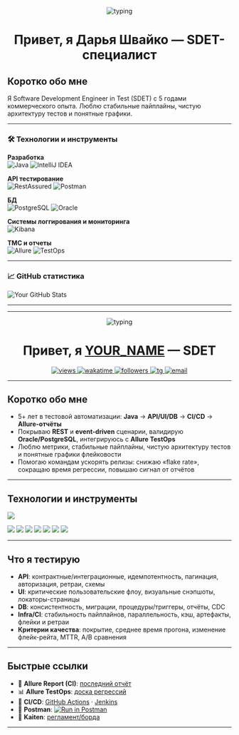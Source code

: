 <!-- Заголовок с печатающейся строкой -->
<p align="center">
  <img src="https://readme-typing-svg.herokuapp.com?font=JetBrains+Mono&size=22&duration=3000&pause=600&center=true&vCenter=true&width=720&lines=SDET+%E2%80%94+Java%2C+RestAssured%2C+JUnit%2C+Allure;API%2FUI%2FDB+testing%2C+CI%2FCD%2C+Reporting;Делаю+тесты+быстрыми%2C+надёжными+и+наглядными" alt="typing" />
</p>

<h1 align="center">Привет, я Дарья Швайко — SDET-специалист</h1>

## Коротко обо мне
Я Software Development Engineer in Test (SDET) с 5 годами коммерческого опыта. Люблю стабильные пайплайны, чистую архитектуру тестов и понятные графики.

---

### 🛠️ Технологии и инструменты

**Разработка**
<br>
<img src="https://img.shields.io/badge/Java-ED8B00?style=for-the-badge&logo=openjdk&logoColor=white" alt="Java">
<img src="https://img.shields.io/badge/IntelliJ_IDEA-000000.svg?style=for-the-badge&logo=intellij-idea&logoColor=white" alt="IntelliJ IDEA">

**API тестирование**
<br>
<img src="https://img.shields.io/badge/RestAssured-000000?style=for-the-badge&logo=rest-assured&logoColor=white" alt="RestAssured">
<img src="https://img.shields.io/badge/Postman-FF6C37?style=for-the-badge&logo=postman&logoColor=white" alt="Postman">

**БД**
<br>
<img src="https://img.shields.io/badge/PostgreSQL-316192?style=for-the-badge&logo=postgresql&logoColor=white" alt="PostgreSQL">
<img src="https://img.shields.io/badge/Oracle-F80000?style=for-the-badge&logo=oracle&logoColor=white" alt="Oracle">

**Системы логгирования и мониторинга**
<br>
<img src="https://img.shields.io/badge/Kibana-005571?style=for-the-badge&logo=Kibana&logoColor=white" alt="Kibana">

**ТМС и отчеты**
<br>
<img src="https://img.shields.io/badge/Allure-FF4F58?style=for-the-badge&logo=allure&logoColor=white" alt="Allure">
<img src="https://img.shields.io/badge/TestOps-009688?style=for-the-badge&logo=testin&logoColor=white" alt="TestOps">

---

### 📈 GitHub статистика

![Your GitHub Stats](https://github-readme-stats.vercel.app/api?username=sun6r0&show_icons=true&theme=default)

---

---

<!-- Заголовок с печатающейся строкой -->
<p align="center">
  <img src="https://readme-typing-svg.herokuapp.com?font=JetBrains+Mono&size=22&duration=3000&pause=600&center=true&vCenter=true&width=720&lines=SDET+(QA+Automation)+%E2%80%94+Java%2C+RestAssured%2C+Allure;API%2FUI%2FDB+testing%2C+CI%2FCD%2C+Reporting;Делаю+тесты+быстрыми%2C+надёжными+и+наглядными" alt="typing" />
</p>

<h1 align="center">Привет, я <a href="https://github.com/YOUR_USERNAME">YOUR_NAME</a> — SDET</h1>

<p align="center">
  <a href="https://github.com/YOUR_USERNAME">
    <img src="https://komarev.com/ghpvc/?username=YOUR_USERNAME&style=flat-square&color=blue" alt="views"/>
  </a>
  <a href="https://wakatime.com/@YOUR_WAKATIME_ID">
    <img src="https://wakatime.com/badge/user/YOUR_WAKATIME_ID.svg" alt="wakatime"/>
  </a>
  <a href="https://github.com/YOUR_USERNAME?tab=followers">
    <img src="https://img.shields.io/github/followers/YOUR_USERNAME?style=flat-square&label=Followers" alt="followers"/>
  </a>
  <a href="https://t.me/YOUR_TELEGRAM">
    <img src="https://img.shields.io/badge/Telegram-Contact-informational?logo=telegram" alt="tg"/>
  </a>
  <a href="mailto:YOUR_EMAIL">
    <img src="https://img.shields.io/badge/Email-YOUR_EMAIL-blue?logo=gmail" alt="email"/>
  </a>
</p>

---

## Коротко обо мне
- 5+ лет в тестовой автоматизации: **Java** → **API/UI/DB** → **CI/CD** → **Allure-отчёты**  
- Покрываю **REST** и **event-driven** сценарии, валидирую **Oracle/PostgreSQL**, интегрируюсь с **Allure TestOps**  
- Люблю метрики, стабильные пайплайны, чистую архитектуру тестов и понятные графики флейковости  
- Помогаю командам ускорять релизы: снижаю «flake rate», сокращаю время регрессии, повышаю сигнал от отчётов

---

## Технологии и инструменты
<p>
  <!-- иконки стека -->
  <img src="https://skillicons.dev/icons?i=java,idea,postgres,oracle,git,github,githubactions,jenkins,docker,gradle,maven,postman&perline=12" />
</p>

<!-- детальные бейджи -->
<p>
  <img src="https://img.shields.io/badge/Java-17+-red?logo=openjdk" />
  <img src="https://img.shields.io/badge/RestAssured-API%20tests-brightgreen" />
  <img src="https://img.shields.io/badge/Allure-Reports%2FTestOps-ff69b4?logo=allure" />
  <img src="https://img.shields.io/badge/Postman-Collections-orange?logo=postman" />
  <img src="https://img.shields.io/badge/Kaiten-Boards-blueviolet" />
  <img src="https://img.shields.io/badge/IntelliJ-IDEA-000?logo=intellijidea" />
  <img src="https://img.shields.io/badge/DB-Oracle%20%7C%20PostgreSQL-informational?logo=postgresql" />
</p>

---

## Что я тестирую
- **API**: контрактные/интеграционные, идемпотентность, пагинация, авторизация, ретраи, схемы  
- **UI**: критические пользовательские флоу, визуальные снэпшоты, локаторы-страницы  
- **DB**: консистентность, миграции, процедуры/триггеры, отчёты, CDC  
- **Infra/CI**: стабильность пайплайнов, параллельность, кэш, артефакты, флейки и ретраи  
- **Критерии качества**: покрытие, среднее время прогона, изменение флейк-рейта, MTTR, A/B сравнения

---

## Быстрые ссылки
- 🔎 **Allure Report (CI)**: [последний отчёт](https://YOUR_DOMAIN/allure/latest)  
- 📊 **Allure TestOps**: [доска регрессий](https://YOUR_DOMAIN/testops/regression)  
- 🔁 **CI/CD**: [GitHub Actions](https://github.com/YOUR_USERNAME/YOUR_REPO/actions) · [Jenkins](https://YOUR_DOMAIN/jenkins/job/YOUR_JOB)  
- 🧰 **Postman**: <a href="https://www.postman.com/run-collection/YOUR_COLLECTION_ID"> <img src="https://run.pstmn.io/button.svg" alt="Run in Postman"> </a>  
- 🔗 **Kaiten**: [регламент/борда](https://kaiten.io/board/YOUR_BOARD_ID)

---

